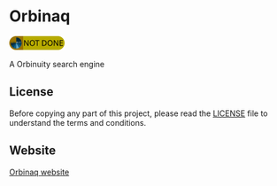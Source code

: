 # Orbinaq

[<img alt="Status" src="https://raw.githubusercontent.com/Orbinuity/.github/main/status/not_done.png" width="100" height="25">](https://orbinuity.github.io/statusIcons)

A Orbinuity search engine

## License

Before copying any part of this project, please read the [LICENSE](./LICENSE) file to understand the terms and conditions.

## Website

[Orbinaq website](https://orbinuity.github.io/Orbinaq)